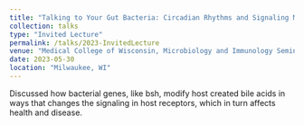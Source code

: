```yaml
---
title: "Talking to Your Gut Bacteria: Circadian Rhythms and Signaling Molecules"
collection: talks
type: "Invited Lecture"
permalink: /talks/2023-InvitedLecture
venue: "Medical College of Wisconsin, Microbiology and Immunology Seminar Series"
date: 2023-05-30
location: "Milwaukee, WI"
---
```


Discussed how bacterial genes, like bsh, modify host created bile acids in ways that changes the signaling in host receptors, which in turn affects health and disease. 
